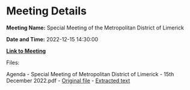 # Meeting Details

**Meeting Name:** Special Meeting of the Metropolitan District of Limerick

**Date and Time:** 2022-12-15 14:30:00

**[Link to Meeting](https://www.limerick.ie/council/whats-on/special-meeting-metropolitan-district-limerick-10)**

Files: 

Agenda - Special Meeting of Metropolitan District of Limerick - 15th December 2022.pdf - [Original file](https://www.limerick.ie/sites/default/files/media/documents/2022-12/Agenda%20-%20Special%20Meeting%20of%20Metropolitan%20District%20of%20Limerick%20-%2015th%20December%202022.pdf) - [Extracted text](./Agenda%20-%20Special%20Meeting%20of%20Metropolitan%20District%20of%20Limerick%20-%2015th%20December%202022.md)

